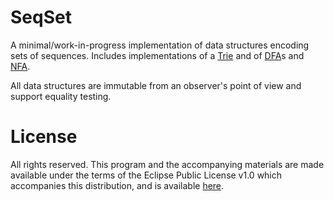 # SeqSet

A minimal/work-in-progress implementation of data structures encoding sets of
sequences. Includes implementations of a
[Trie](https://en.wikipedia.org/wiki/Trie) and of
[DFA](https://en.wikipedia.org/wiki/Deterministic_finite_automaton)s and
[NFA](https://en.wikipedia.org/wiki/Nondeterministic_finite_automaton).

All data structures are immutable from an observer's point of view and support
equality testing.

# License

All rights reserved. This program and the accompanying materials are made
available under the terms of the Eclipse Public License v1.0 which accompanies
this distribution, and is available
[here](http://www.eclipse.org/legal/epl-v10.html).
